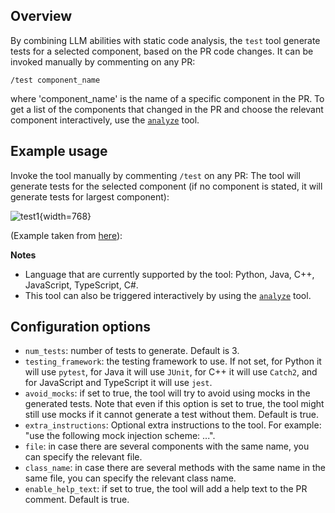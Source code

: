 ## Overview
By combining LLM abilities with static code analysis, the `test` tool  generate tests for a selected component, based on the PR code changes.
It can be invoked manually by commenting on any PR:
```
/test component_name
```
where 'component_name' is the name of a specific component in the PR.
To get a list of the components that changed in the PR and choose the relevant component interactively, use the [`analyze`](./analyze.md) tool.

## Example usage

Invoke the tool manually by commenting `/test` on any PR:
The tool will generate tests for the selected component (if no component is stated, it will generate tests for largest component):

![test1](https://khulnasoft.com/images/pr_action/test1.png){width=768}


(Example taken from [here](https://github.com/Pr-action/pr-action/pull/598#issuecomment-1913679429)):

**Notes**
- Language that are currently supported by the tool: Python, Java, C++, JavaScript, TypeScript, C#.
- This tool can also be triggered interactively by using the [`analyze`](./analyze.md) tool.


## Configuration options
- `num_tests`: number of tests to generate. Default is 3.
- `testing_framework`: the testing framework to use. If not set, for Python it will use `pytest`, for Java it will use `JUnit`, for C++ it will use `Catch2`, and for JavaScript and TypeScript it will use `jest`.
- `avoid_mocks`: if set to true, the tool will try to avoid using mocks in the generated tests. Note that even if this option is set to true, the tool might still use mocks if it cannot generate a test without them. Default is true.
- `extra_instructions`: Optional extra instructions to the tool. For example: "use the following mock injection scheme: ...".
- `file`: in case there are several components with the same name, you can specify the relevant file.
- `class_name`: in case there are several methods with the same name in the same file, you can specify the relevant class name.
- `enable_help_text`: if set to true, the tool will add a help text to the PR comment. Default is true.